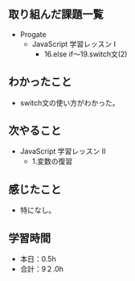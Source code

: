 ## 取り組んだ課題一覧
- Progate
  - JavaScript 学習レッスン I
    - 16.else if〜19.switch文(2)
## わかったこと
- switch文の使い方がわかった。
## 次やること
- JavaScript 学習レッスン II
  - 1.変数の復習
## 感じたこと
- 特になし。
## 学習時間
- 本日：0.5h
- 合計：9２.0h
